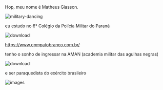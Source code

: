 Hop, meu nome é Matheus Giasson.

![military-dancing](https://github.com/user-attachments/assets/143495ea-7d89-42e8-8cba-e12ef9aee86e)

eu estudo no 6° Colégio da Polícia Militar do Paraná

![download](https://github.com/user-attachments/assets/f820c974-5e97-4d5d-99cb-832d10b9f0f5)

https://www.cpmpatobranco.com.br/

tenho o sonho de ingressar na AMAN (academia militar das agulhas negras)

![download](https://github.com/user-attachments/assets/4d2a2967-f2a2-4792-a5a6-aef7c3acd7cd)

e ser paraquedista do exército brasileiro

![images](https://github.com/user-attachments/assets/109fa8cc-cf6d-4348-a732-6ccde3b8cf5b)



